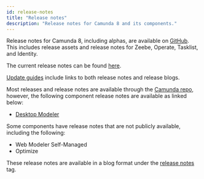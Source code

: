 ```yaml
---
id: release-notes
title: "Release notes"
description: "Release notes for Camunda 8 and its components."
---
```


Release notes for Camunda 8, including alphas, are available on [GitHub](https://github.com/camunda/camunda-platform/releases). This includes release assets and release notes for Zeebe, Operate, Tasklist, and Identity.

The current release notes can be found [here](https://github.com/camunda/camunda-platform/releases/latest).

[Update guides](/self-managed/operational-guides/update-guide/introduction.md) include links to both release notes and release blogs.

Most releases and release notes are available through the [Camunda repo](https://github.com/camunda/camunda-platform), however, the following component release notes are available as linked below:

- [Desktop Modeler](https://github.com/camunda/camunda-modeler/releases)

Some components have release notes that are not publicly available, including the following:

- Web Modeler Self-Managed
- Optimize

These release notes are available in a blog format under the [release notes](https://camunda.com/blog/category/releases/) tag.
